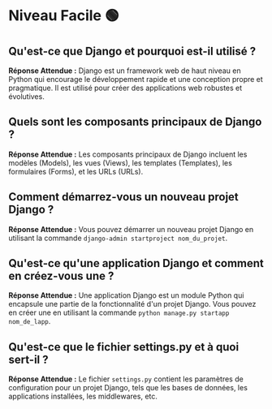 # Niveau Facile 🟢

## Qu'est-ce que Django et pourquoi est-il utilisé ?

**Réponse Attendue :**
Django est un framework web de haut niveau en Python qui encourage le développement rapide et une conception propre et pragmatique. Il est utilisé pour créer des applications web robustes et évolutives.

## Quels sont les composants principaux de Django ?

**Réponse Attendue :**
Les composants principaux de Django incluent les modèles (Models), les vues (Views), les templates (Templates), les formulaires (Forms), et les URLs (URLs).

## Comment démarrez-vous un nouveau projet Django ?

**Réponse Attendue :**
Vous pouvez démarrer un nouveau projet Django en utilisant la commande `django-admin startproject nom_du_projet`.

## Qu'est-ce qu'une application Django et comment en créez-vous une ?

**Réponse Attendue :**
Une application Django est un module Python qui encapsule une partie de la fonctionnalité d'un projet Django. Vous pouvez en créer une en utilisant la commande `python manage.py startapp nom_de_lapp`.

## Qu'est-ce que le fichier settings.py et à quoi sert-il ?

**Réponse Attendue :**
Le fichier `settings.py` contient les paramètres de configuration pour un projet Django, tels que les bases de données, les applications installées, les middlewares, etc.